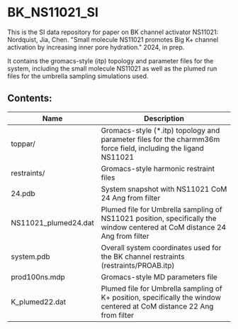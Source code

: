 # BK_NS11021_SI
This is the SI data repository for paper on BK channel activator NS11021: Nordquist, Jia, Chen. "Small molecule NS11021 promotes Big K+ channel activation by increasing inner pore hydration." 2024, in prep.

It contains the gromacs-style (itp) topology and parameter files for the system, including the small molecule NS11021 as well as the plumed run files for the umbrella sampling simulations used.

## Contents:
| Name          | Description |
|---------------|-------------|
| toppar/       | Gromacs-style (*.itp) topology and parameter files for the charmm36m force field, including the ligand NS11021 | 
| restraints/   | Gromacs-style harmonic restraint files |
| 24.pdb        | System snapshot with NS11021 CoM 24 Ang from filter |
| NS11021_plumed24.dat  | Plumed file for Umbrella sampling of NS11021 position, specifically the window centered at CoM distance 24 Ang from filter | 
| system.pdb    | Overall system coordinates used for the BK channel restraints (restraints/PROAB.itp) |
| prod100ns.mdp | Gromacs-style MD parameters file |
| K_plumed22.dat | Plumed file for Umbrella sampling of K+ position, specifically the window centered at CoM distance 22 Ang from filter | 
